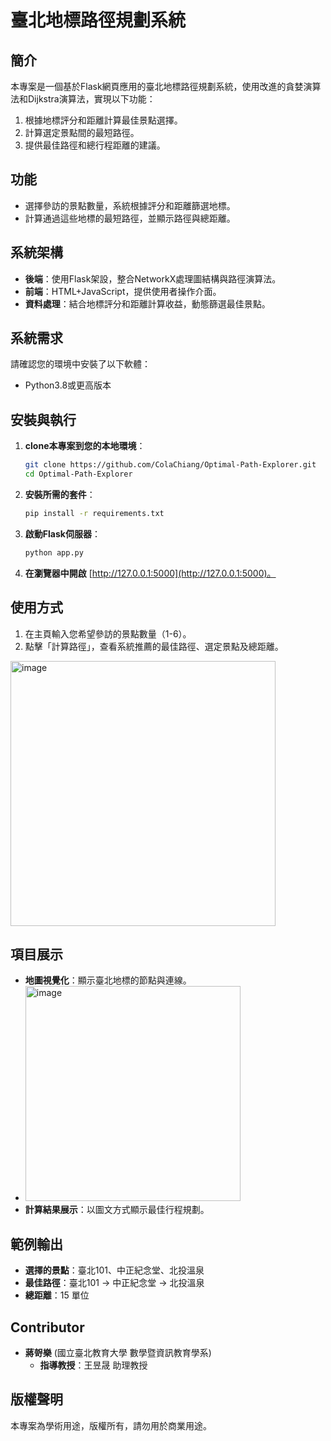 # 臺北地標路徑規劃系統

## 簡介
本專案是一個基於Flask網頁應用的臺北地標路徑規劃系統，使用改進的貪婪演算法和Dijkstra演算法，實現以下功能：
1. 根據地標評分和距離計算最佳景點選擇。
2. 計算選定景點間的最短路徑。
3. 提供最佳路徑和總行程距離的建議。

## 功能
- 選擇參訪的景點數量，系統根據評分和距離篩選地標。
- 計算通過這些地標的最短路徑，並顯示路徑與總距離。

## 系統架構
- **後端**：使用Flask架設，整合NetworkX處理圖結構與路徑演算法。
- **前端**：HTML+JavaScript，提供使用者操作介面。
- **資料處理**：結合地標評分和距離計算收益，動態篩選最佳景點。

## 系統需求
請確認您的環境中安裝了以下軟體：
- Python3.8或更高版本

## 安裝與執行

1. **clone本專案到您的本地環境**：
   ```bash
   git clone https://github.com/ColaChiang/Optimal-Path-Explorer.git
   cd Optimal-Path-Explorer
   ```

2. **安裝所需的套件**：
   ```bash
   pip install -r requirements.txt
   ```

3. **啟動Flask伺服器**：
   ```bash
   python app.py
   ```

4. **在瀏覽器中開啟** [http://127.0.0.1:5000](http://127.0.0.1:5000)。

## 使用方式
1. 在主頁輸入您希望參訪的景點數量（1-6）。
2. 點擊「計算路徑」，查看系統推薦的最佳路徑、選定景點及總距離。
<img width="424" alt="image" src="https://github.com/user-attachments/assets/604ea8b0-bd48-428b-8b53-126a8b242d8e" />

## 項目展示
- **地圖視覺化**：顯示臺北地標的節點與連線。
- <img width="344" alt="image" src="https://github.com/user-attachments/assets/f7377435-3d0a-47dc-bfa3-156475c47391" />
- **計算結果展示**：以圖文方式顯示最佳行程規劃。

## 範例輸出
- **選擇的景點**：臺北101、中正紀念堂、北投溫泉
- **最佳路徑**：臺北101 → 中正紀念堂 → 北投溫泉
- **總距離**：15 單位

## Contributor
- **蔣哿樂** (國立臺北教育大學 數學暨資訊教育學系)
  - **指導教授**：王昱晟 助理教授

## 版權聲明
本專案為學術用途，版權所有，請勿用於商業用途。

